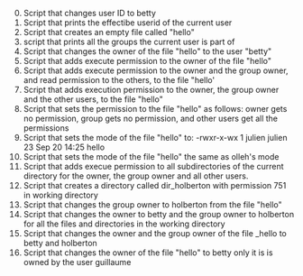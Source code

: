 0. Script that changes user ID to betty
1. Script that prints the effectibe userid of the current user
2. Script that creates an empty file called "hello"
3. script that prints all the groups the current user is part of
4. Script that changes the owner of the file "hello" to the user "betty"
5. Script that adds execute permission to the owner of the file "hello"
6. Script that adds execute permission to the owner and the group owner, and read permission to the others, to the file "hello'
7. Script that adds execution permission to the owner, the group owner and the other users, to the file "hello"
8. Script that sets the permission to the file "hello" as follows: owner gets no permission, group gets no permission, and other users get all the permissions
9. Script that sets the mode of the file "hello" to: -rwxr-x-wx 1 julien julien 23 Sep 20 14:25 hello
10. Script that sets the mode of the file "hello" the same as olleh's mode
11. Script that adds execue permission to all subdirectories of the current directory for the owner, the group owner and all other users.
12. Script that creates a directory called dir_holberton with permission 751 in working directory
13. Script that changes the group owner to holberton from the file "hello"
14. Script that changes the owner to betty and the group owner to holberton for all the files and directories in the working directory
15. Script that changes the owner and the group owner of the file _hello to betty and holberton
16. Script that changes the owner of the file "hello" to betty only it is is owned by the user guillaume 
